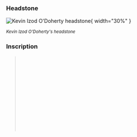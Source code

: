 ### Headstone  

![Kevin Izod O'Doherty headstone](../assets/kevin-izod-odoherty-headstone.jpg){ width="30%" }

*<small>Kevin Izod O'Doherty's headstone</small>*

### Inscription

> <br>
> <br>
> <br>
> <br>
> <br>
> <br>
> <br>
> <br>
> <br>
> <br>
> <br>
> <br>
